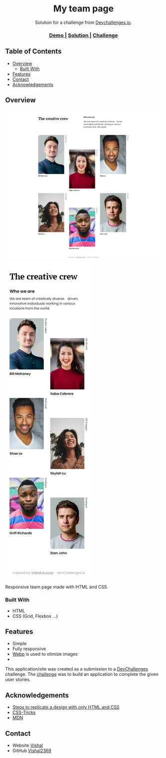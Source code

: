 <!-- Please update value in the {}  -->

<h1 align="center">My team page</h1>

<div align="center">
   Solution for a challenge from  <a href="http://devchallenges.io" target="_blank">Devchallenges.io</a>.
</div>

<div align="center">
  <h3>
    <a href="https://vishal2369.github.io/Devchallenges-my-team-page/">
      Demo
    </a>
    <span> | </span>
    <a href="https://github.com/Vishal2369/Devchallenges-my-team-page">
      Solution
    </a>
    <span> | </span>
    <a href="https://devchallenges.io/challenges/hhmesazsqgKXrTkYkt0U">
      Challenge
    </a>
  </h3>
</div>

<!-- TABLE OF CONTENTS -->

## Table of Contents

- [Overview](#overview)
  - [Built With](#built-with)
- [Features](#features)
- [Contact](#contact)
- [Acknowledgements](#acknowledgements)

<!-- OVERVIEW -->

## Overview

![Desktop preview](https://github.com/Vishal2369/Devchallenges-my-team-page/blob/master/assets/images/desktop.webp)
![Mobile preview](https://github.com/Vishal2369/Devchallenges-my-team-page/blob/master/assets/images/mobile.webp)

Responsive team page made with HTML and CSS.


### Built With

<!-- This section should list any major frameworks that you built your project using. Here are a few examples.-->

- HTML
- CSS (Grid, Flexbox ...)

## Features

<!-- List the features of your application or follow the template. Don't share the figma file here :) -->


- Simple
- Fully responsive 
- [Webp](https://developers.google.com/speed/webp/) is used to otimize images
- 
This application/site was created as a submission to a [DevChallenges](https://devchallenges.io/challenges) challenge. The [challenge](https://devchallenges.io/challenges/hhmesazsqgKXrTkYkt0U) was to build an application to complete the given user stories.

## Acknowledgements

<!-- This section should list any articles or add-ons/plugins that helps you to complete the project. This is optional but it will help you in the future. For exmpale -->

- [Steps to replicate a design with only HTML and CSS](https://devchallenges-blogs.web.app/how-to-replicate-design/)
- [CSS-Tricks](https://css-tricks.com/)
- [MDN](https://developer.mozilla.org/en-US/)

## Contact

- Website [Vishal](https://vishal2369.github.io/)
- GitHub [Vishal2369](https://github.com/Vishal2369)
